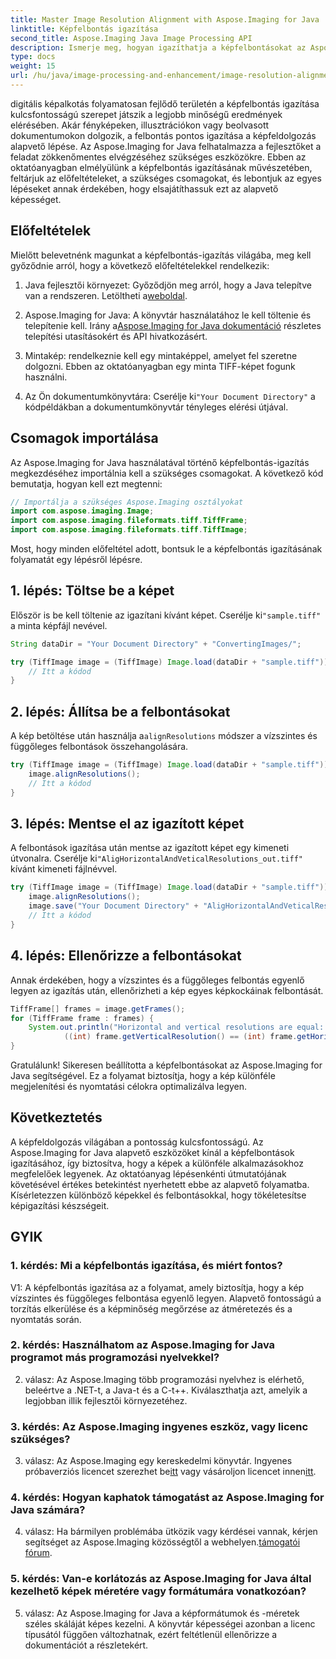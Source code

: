 ```yaml
---
title: Master Image Resolution Alignment with Aspose.Imaging for Java
linktitle: Képfelbontás igazítása
second_title: Aspose.Imaging Java Image Processing API
description: Ismerje meg, hogyan igazíthatja a képfelbontásokat az Aspose.Imaging for Java programhoz. Javítsa a képminőséget a nyomtatáshoz és a megjelenítéshez.
type: docs
weight: 15
url: /hu/java/image-processing-and-enhancement/image-resolution-alignment/
---
```

digitális képalkotás folyamatosan fejlődő területén a képfelbontás igazítása kulcsfontosságú szerepet játszik a legjobb minőségű eredmények elérésében. Akár fényképeken, illusztrációkon vagy beolvasott dokumentumokon dolgozik, a felbontás pontos igazítása a képfeldolgozás alapvető lépése. Az Aspose.Imaging for Java felhatalmazza a fejlesztőket a feladat zökkenőmentes elvégzéséhez szükséges eszközökre. Ebben az oktatóanyagban elmélyülünk a képfelbontás igazításának művészetében, feltárjuk az előfeltételeket, a szükséges csomagokat, és lebontjuk az egyes lépéseket annak érdekében, hogy elsajátíthassuk ezt az alapvető képességet.

## Előfeltételek

Mielőtt belevetnénk magunkat a képfelbontás-igazítás világába, meg kell győződnie arról, hogy a következő előfeltételekkel rendelkezik:

1.  Java fejlesztői környezet: Győződjön meg arról, hogy a Java telepítve van a rendszeren. Letöltheti a[weboldal](https://www.oracle.com/java/technologies/javase-downloads).

2.  Aspose.Imaging for Java: A könyvtár használatához le kell töltenie és telepítenie kell. Irány a[Aspose.Imaging for Java dokumentáció](https://reference.aspose.com/imaging/java/) részletes telepítési utasításokért és API hivatkozásért.

3. Mintakép: rendelkeznie kell egy mintaképpel, amelyet fel szeretne dolgozni. Ebben az oktatóanyagban egy minta TIFF-képet fogunk használni.

4.  Az Ön dokumentumkönyvtára: Cserélje ki`"Your Document Directory"` a kódpéldákban a dokumentumkönyvtár tényleges elérési útjával.

## Csomagok importálása

Az Aspose.Imaging for Java használatával történő képfelbontás-igazítás megkezdéséhez importálnia kell a szükséges csomagokat. A következő kód bemutatja, hogyan kell ezt megtenni:

```java
// Importálja a szükséges Aspose.Imaging osztályokat
import com.aspose.imaging.Image;
import com.aspose.imaging.fileformats.tiff.TiffFrame;
import com.aspose.imaging.fileformats.tiff.TiffImage;
```

Most, hogy minden előfeltétel adott, bontsuk le a képfelbontás igazításának folyamatát egy lépésről lépésre.

## 1. lépés: Töltse be a képet

 Először is be kell töltenie az igazítani kívánt képet. Cserélje ki`"sample.tiff"` a minta képfájl nevével.

```java
String dataDir = "Your Document Directory" + "ConvertingImages/";

try (TiffImage image = (TiffImage) Image.load(dataDir + "sample.tiff")) {
    // Itt a kódod
}
```

## 2. lépés: Állítsa be a felbontásokat

 A kép betöltése után használja a`alignResolutions` módszer a vízszintes és függőleges felbontások összehangolására.

```java
try (TiffImage image = (TiffImage) Image.load(dataDir + "sample.tiff")) {
    image.alignResolutions();
    // Itt a kódod
}
```

## 3. lépés: Mentse el az igazított képet

 A felbontások igazítása után mentse az igazított képet egy kimeneti útvonalra. Cserélje ki`"AligHorizontalAndVeticalResolutions_out.tiff"` kívánt kimeneti fájlnévvel.

```java
try (TiffImage image = (TiffImage) Image.load(dataDir + "sample.tiff")) {
    image.alignResolutions();
    image.save("Your Document Directory" + "AligHorizontalAndVeticalResolutions_out.tiff");
    // Itt a kódod
}
```

## 4. lépés: Ellenőrizze a felbontásokat

Annak érdekében, hogy a vízszintes és a függőleges felbontás egyenlő legyen az igazítás után, ellenőrizheti a kép egyes képkockáinak felbontását.

```java
TiffFrame[] frames = image.getFrames();
for (TiffFrame frame : frames) {
    System.out.println("Horizontal and vertical resolutions are equal: " +
            ((int) frame.getVerticalResolution() == (int) frame.getHorizontalResolution()));
}
```

Gratulálunk! Sikeresen beállította a képfelbontásokat az Aspose.Imaging for Java segítségével. Ez a folyamat biztosítja, hogy a kép különféle megjelenítési és nyomtatási célokra optimalizálva legyen.

## Következtetés

A képfeldolgozás világában a pontosság kulcsfontosságú. Az Aspose.Imaging for Java alapvető eszközöket kínál a képfelbontások igazításához, így biztosítva, hogy a képek a különféle alkalmazásokhoz megfelelőek legyenek. Az oktatóanyag lépésenkénti útmutatójának követésével értékes betekintést nyerhetett ebbe az alapvető folyamatba. Kísérletezzen különböző képekkel és felbontásokkal, hogy tökéletesítse képigazítási készségeit.

## GYIK

### 1. kérdés: Mi a képfelbontás igazítása, és miért fontos?

V1: A képfelbontás igazítása az a folyamat, amely biztosítja, hogy a kép vízszintes és függőleges felbontása egyenlő legyen. Alapvető fontosságú a torzítás elkerülése és a képminőség megőrzése az átméretezés és a nyomtatás során.

### 2. kérdés: Használhatom az Aspose.Imaging for Java programot más programozási nyelvekkel?

2. válasz: Az Aspose.Imaging több programozási nyelvhez is elérhető, beleértve a .NET-t, a Java-t és a C-t++. Kiválaszthatja azt, amelyik a legjobban illik fejlesztői környezetéhez.

### 3. kérdés: Az Aspose.Imaging ingyenes eszköz, vagy licenc szükséges?

 3. válasz: Az Aspose.Imaging egy kereskedelmi könyvtár. Ingyenes próbaverziós licencet szerezhet be[itt](https://releases.aspose.com/) vagy vásároljon licencet innen[itt](https://purchase.aspose.com/buy).

### 4. kérdés: Hogyan kaphatok támogatást az Aspose.Imaging for Java számára?

 4. válasz: Ha bármilyen problémába ütközik vagy kérdései vannak, kérjen segítséget az Aspose.Imaging közösségtől a webhelyen.[támogatói fórum](https://forum.aspose.com/).

### 5. kérdés: Van-e korlátozás az Aspose.Imaging for Java által kezelhető képek méretére vagy formátumára vonatkozóan?

5. válasz: Az Aspose.Imaging for Java a képformátumok és -méretek széles skáláját képes kezelni. A könyvtár képességei azonban a licenc típusától függően változhatnak, ezért feltétlenül ellenőrizze a dokumentációt a részletekért.